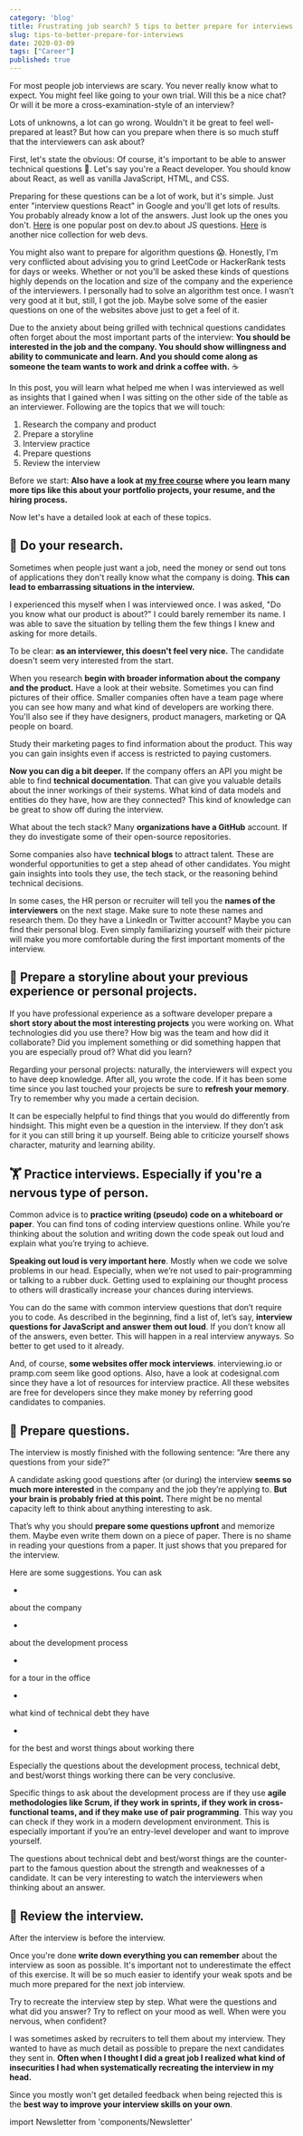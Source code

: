 ```yaml
---
category: 'blog'
title: Frustrating job search? 5 tips to better prepare for interviews
slug: tips-to-better-prepare-for-interviews
date: 2020-03-09
tags: ["Career"]
published: true
---
```


For most people job interviews are scary. You never really know what to expect. You might feel like going to your own trial. Will this be a nice chat? Or will it be more a cross-examination-style of an interview?

Lots of unknowns, a lot can go wrong. Wouldn't it be great to feel well-prepared at least? But how can you prepare when there is so much stuff that the interviewers can ask about?

First, let's state the obvious: Of course, it's important to be able to answer technical questions 🤯. Let's say you're a React developer. You should know about React, as well as vanilla JavaScript, HTML, and CSS.

Preparing for these questions can be a lot of work, but it's simple. Just enter "interview questions React" in Google and you'll get lots of results. You probably already know a lot of the answers. Just look up the ones you don't. [Here](https://dev.to/macmacky/70-javascript-interview-questions-5gfi) is one popular post on dev.to about JS questions. [Here](https://30secondsofinterviews.org/) is another nice collection for web devs.

You might also want to prepare for algorithm questions 😱. Honestly, I'm very conflicted about advising you to grind LeetCode or HackerRank tests for days or weeks. Whether or not you'll be asked these kinds of questions highly depends on the location and size of the company and the experience of the interviewers. I personally had to solve an algorithm test once. I wasn't very good at it but, still, I got the job. Maybe solve some of the easier questions on one of the websites above just to get a feel of it.

Due to the anxiety about being grilled with technical questions candidates often forget about the most important parts of the interview: **You should be interested in the job and the company. You should show willingness and ability to communicate and learn. And you should come along as someone the team wants to work and drink a coffee with.** ☕️

In this post, you will learn what helped me when I was interviewed as well as insights that I gained when I was sitting on the other side of the table as an interviewer. Following are the topics that we will touch:

1. Research the company and product
2. Prepare a storyline
3. Interview practice
4. Prepare questions
5. Review the interview

Before we start: **Also have a look at [my free course](https://jkettmann.com/your-first-tech-job-email-course/) where you learn many more tips like this about your portfolio projects, your resume, and the hiring process.**

Now let's have a detailed look at each of these topics.

## 🔬 Do your research.

Sometimes when people just want a job, need the money or send out tons of applications they don't really know what the company is doing. **This can lead to embarrassing situations in the interview.**

I experienced this myself when I was interviewed once. I was asked, "Do you know what our product is about?" I could barely remember its name. I was able to save the situation by telling them the few things I knew and asking for more details.

To be clear: **as an interviewer, this doesn't feel very nice.** The candidate doesn't seem very interested from the start.

When you research **begin with broader information about the company and the product.** Have a look at their website. Sometimes you can find pictures of their office. Smaller companies often have a team page where you can see how many and what kind of developers are working there. You'll also see if they have designers, product managers, marketing or QA people on board.

Study their marketing pages to find information about the product. This way you can gain insights even if access is restricted to paying customers.

**Now you can dig a bit deeper.** If the company offers an API you might be able to find **technical documentation**. That can give you valuable details about the inner workings of their systems. What kind of data models and entities do they have, how are they connected? This kind of knowledge can be great to show off during the interview.

What about the tech stack? Many **organizations have a GitHub** account. If they do investigate some of their open-source repositories.

Some companies also have **technical blogs** to attract talent. These are wonderful opportunities to get a step ahead of other candidates. You might gain insights into tools they use, the tech stack, or the reasoning behind technical decisions.

In some cases, the HR person or recruiter will tell you the **names of the interviewers** on the next stage. Make sure to note these names and research them. Do they have a LinkedIn or Twitter account? Maybe you can find their personal blog. Even simply familiarizing yourself with their picture will make you more comfortable during the first important moments of the interview.

## 📝 Prepare a storyline about your previous experience or personal projects.

If you have professional experience as a software developer prepare a **short story about the most interesting projects** you were working on. What technologies did you use there? How big was the team and how did it collaborate? Did you implement something or did something happen that you are especially proud of? What did you learn?

Regarding your personal projects: naturally, the interviewers will expect you to have deep knowledge. After all, you wrote the code. If it has been some time since you last touched your projects be sure to **refresh your memory**. Try to remember why you made a certain decision.

It can be especially helpful to find things that you would do differently from hindsight. This might even be a question in the interview. If they don’t ask for it you can still bring it up yourself. Being able to criticize yourself shows character, maturity and learning ability.

## 🏋️ Practice interviews. Especially if you're a nervous type of person.

Common advice is to **practice writing (pseudo) code on a whiteboard or paper**. You can find tons of coding interview questions online. While you’re thinking about the solution and writing down the code speak out loud and explain what you’re trying to achieve.

**Speaking out loud is very important here**. Mostly when we code we solve problems in our head. Especially, when we’re not used to pair-programming or talking to a rubber duck. Getting used to explaining our thought process to others will drastically increase your chances during interviews.

You can do the same with common interview questions that don’t require you to code. As described in the beginning, find a list of, let’s say, **interview questions for JavaScript and answer them out loud**. If you don’t know all of the answers, even better. This will happen in a real interview anyways. So better to get used to it already.

And, of course, **some websites offer mock interviews**. interviewing.io or pramp.com seem like good options. Also, have a look at codesignal.com since they have a lot of resources for interview practice. All these websites are free for developers since they make money by referring good candidates to companies.

## 🙋 Prepare questions.

The interview is mostly finished with the following sentence: “Are there any questions from your side?”

A candidate asking good questions after (or during) the interview **seems so much more interested** in the company and the job they’re applying to. **But your brain is probably fried at this point.** There might be no mental capacity left to think about anything interesting to ask.

That’s why you should **prepare some questions upfront** and memorize them. Maybe even write them down on a piece of paper. There is no shame in reading your questions from a paper. It just shows that you prepared for the interview.

Here are some suggestions. You can ask

-
about the company

-
about the development process

-
for a tour in the office

-
what kind of technical debt they have

-
for the best and worst things about working there

Especially the questions about the development process, technical debt, and best/worst things working there can be very conclusive.

Specific things to ask about the development process are if they use **agile methodologies like Scrum, if they work in sprints, if they work in cross-functional teams, and if they make use of pair programming**. This way you can check if they work in a modern development environment. This is especially important if you’re an entry-level developer and want to improve yourself.

The questions about technical debt and best/worst things are the counter-part to the famous question about the strength and weaknesses of a candidate. It can be very interesting to watch the interviewers when thinking about an answer.

## 🔎 Review the interview.

After the interview is before the interview.

Once you're done **write down everything you can remember** about the interview as soon as possible. It's important not to underestimate the effect of this exercise. It will be so much easier to identify your weak spots and be much more prepared for the next job interview.

Try to recreate the interview step by step. What were the questions and what did you answer? Try to reflect on your mood as well. When were you nervous, when confident?

I was sometimes asked by recruiters to tell them about my interview. They wanted to have as much detail as possible to prepare the next candidates they sent in. **Often when I thought I did a great job I realized what kind of insecurities I had when systematically recreating the interview in my head.**

Since you mostly won't get detailed feedback when being rejected this is the **best way to improve your interview skills on your own**.

import Newsletter from 'components/Newsletter'

<Newsletter formId="1499362:x4g7a4"/>